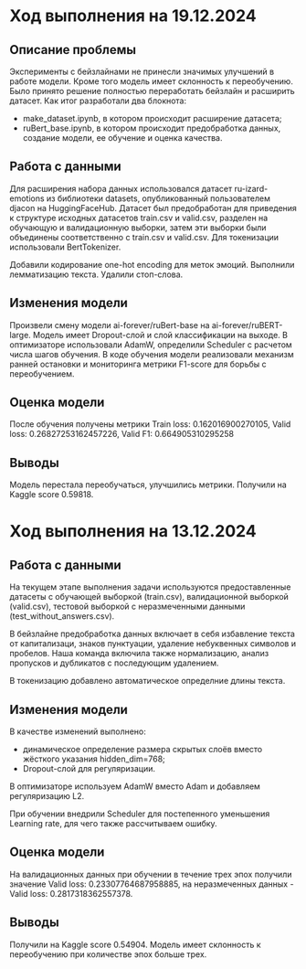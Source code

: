 # Ход выполнения на 19.12.2024

## Описание проблемы

Эксперименты с бейзлайнами не принесли значимых улучшений в работе модели. Кроме того модель имеет склонность к переобучению. Было принято решение полностью переработать бейзлайн и расширить датасет. Как итог разработали два блокнота:
- make_dataset.ipynb, в котором происходит расширение датасета;
- ruBert_base.ipynb, в котором происходит предобработка данных, создание модели, ее обучение и оценка качества.

## Работа с данными

Для расширения набора данных использовался датасет ru-izard-emotions из библиотеки datasets, опубликованный пользователем djacon на HuggingFaceHub. Датасет был предобработан для приведения к структуре исходных датасетов train.csv и valid.csv, разделен на обучающую и валидационную выборки, затем эти выборки были объединены соответственно с train.csv и valid.csv. Для токенизации использовали BertTokenizer.

Добавили кодирование one-hot encoding для меток эмоций. Выполнили лемматизацию текста. Удалили стоп-слова.

## Изменения модели

Произвели смену модели ai-forever/ruBert-base на ai-forever/ruBERT-large. Модель имеет Dropout-слой и слой классификации на выходе. В оптимизаторе использовали AdamW, определили Scheduler с расчетом числа шагов обучения. В коде обучения модели реализовали механизм ранней остановки и мониторинга метрики F1-score для борьбы с переобучением.

## Оценка модели

После обучения получены метрики Train loss: 0.162016900270105, Valid loss: 0.26827253162457226, Valid F1: 0.664905310295258

## Выводы

Модель перестала переобучаться, улучшились метрики. Получили на Kaggle score 0.59818.

# Ход выполнения на 13.12.2024

## Работа с данными

На текущем этапе выполнения задачи используются предоставленные датасеты с обучающей выборкой (train.csv), валидационной выборкой (valid.csv), тестовой выборкой с неразмеченными данными (test_without_answers.csv).

В бейзлайне предобработка данных включает в себя избавление текста от капитализаци, знаков пунктуации, удаление небуквенных символов и пробелов. Наша команда включила также нормализацию, анализ пропусков и дубликатов с последующим удалением.

В токенизацию добавлено автоматическое определние длины текста.

## Изменения модели

В качестве изменений выполнено:
- динамическое определение размера скрытых слоёв вместо жёсткого указания hidden_dim=768;
- Dropout-слой для регуляризации.

В оптимизаторе используем AdamW вместо Adam и добавляем регуляризацию L2.

При обучении внедрили Scheduler для постепенного уменьшения Learning rate, для чего также рассчитываем ошибку.

## Оценка модели

На валидационных данных при обучении в течение трех эпох получили значение Valid loss: 0.23307764687958885, на неразмеченных данных - Valid loss: 0.2817318362557378.

## Выводы

Получили на Kaggle score 0.54904. Модель имеет склонность к переобучению при количестве эпох больше трех.
